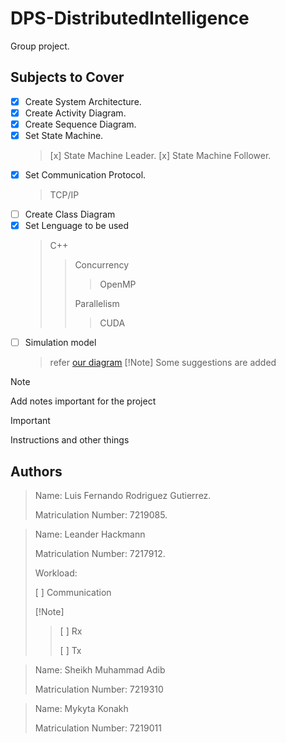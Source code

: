 # DPS-DistributedIntelligence

Group project.

## Subjects to Cover
- [x] Create System Architecture.
- [x] Create Activity Diagram.
- [x] Create Sequence Diagram.
- [x] Set State Machine.
  > [x] State Machine Leader.
  > [x] State Machine Follower.
- [x] Set Communication Protocol.
  > TCP/IP
- [ ] Create Class Diagram
- [x] Set Lenguage to be used
  > C++
  > > Concurrency
  > > 
  > > > OpenMP
  > > > 
  > > Parallelism
  > > 
  > > > CUDA
- [ ] Simulation model
  > refer [our diagram](https://drive.google.com/file/d/1gNeNTzplQIQAvc6RsRsR8JvbSZtf4c4z/view)
  > [!Note]
  > Some suggestions are added 

> [!Note]
> Add notes important for the project

> [!IMPORTANT]
> Instructions and other things

   
## Authors
> Name: Luis Fernando Rodriguez Gutierrez.
> 
> Matriculation Number: 7219085.

> Name: Leander Hackmann
> 
> Matriculation Number: 7217912.
>
> Workload:
>
> 
> 
> [ ] Communication
> 
> [!Note]
> 
> > [ ] Rx
> > 
> > [ ] Tx
> > 

> Name: Sheikh Muhammad Adib
>
> Matriculation Number: 7219310
>

> Name: Mykyta Konakh
>
> Matriculation Number: 7219011
